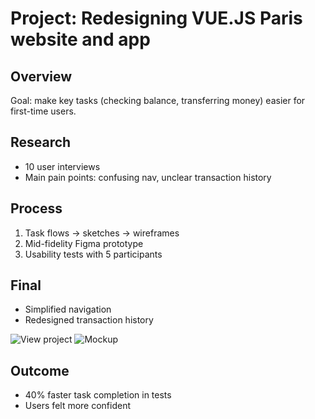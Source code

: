 # Project: Redesigning VUE.JS Paris website and app

## Overview
Goal: make key tasks (checking balance, transferring money) easier for first-time users.

## Research
- 10 user interviews
- Main pain points: confusing nav, unclear transaction history

## Process
1. Task flows → sketches → wireframes
2. Mid-fidelity Figma prototype
3. Usability tests with 5 participants

## Final
- Simplified navigation
- Redesigned transaction history

![View project](./project1/images.png)
![Mockup](./images/final-mockup.png)

## Outcome
- 40% faster task completion in tests
- Users felt more confident
